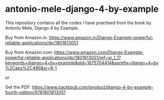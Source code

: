 # antonio-mele-django-4-by-example
This repository contains all the codes I have practised from the book by Antonio Mele, Django 4 by Example.

Buy from Amazon.in: https://www.amazon.in/Django-Example-powerful-reliable-applications/dp/1801813051

Buy from Amazon.com: https://www.amazon.com/Django-Example-powerful-reliable-applications/dp/1801813051/ref=sr_1_1?keywords=django+4+by+example&qid=1675704414&sprefix=django+4+by%2Caps%2C486&sr=8-1

or

Get the PDF: https://www.packtpub.com/product/django-4-by-example-fourth-edition/9781801813051

